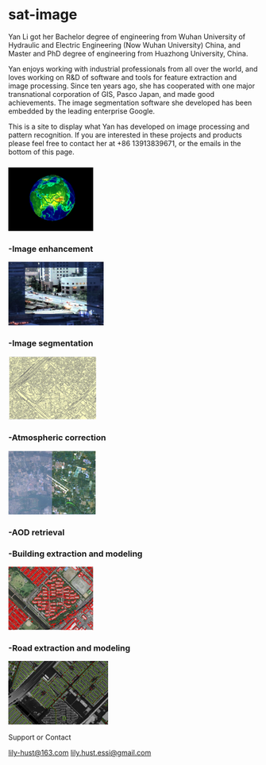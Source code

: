 # sat-image

Yan Li got her Bachelor degree of engineering from Wuhan University of Hydraulic and Electric Engineering (Now Wuhan University) China, and Master and PhD degree of engineering from Huazhong University, China. 

Yan enjoys working with industrial professionals from all over the world, and loves working on R&D of software and tools for feature extraction and image processing. Since ten years ago, she has cooperated with one major transnational corporation of GIS, Pasco Japan, and made good achievements. The image segmentation software she developed has been embedded by the leading enterprise Google.

This is a site to display what Yan has developed on image processing and pattern recognition. If you are interested in these projects and products please feel free to contact her at +86 13913839671, or the emails in the bottom of this page.
<h3></h3>
<img src="images/earth.gif"  alt="Earth" height="128" />

<h3> -Image enhancement </h3>
<img src="images/enhancement.gif"  alt="Enhancement" height="128" />

<h3> -Image segmentation </h3>
<img src="images/4.JPG"  alt="Segmentation" height="128" />

<h3> -Atmospheric correction </h3>
<img src="images/7.JPG"  alt="Atmospheric correction" height="128" />

<h3> -AOD retrieval </h3>

<h3> -Building extraction and modeling </h3>
<img src="images/3.JPG"  alt="Buildings" height="128" />

<h3> -Road extraction and modeling </h3>
<img src="images/5.JPG"  alt="Road extraction" height="128" />

Support or Contact

lily-hust@163.com
lily.hust.essi@gmail.com
